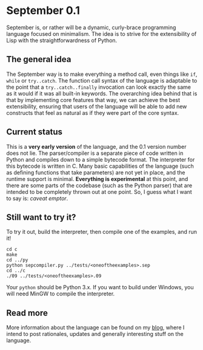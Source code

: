 # September 0.1

September is, or rather will be a dynamic, curly-brace programming language focused on minimalism. The idea is to strive for the extensibility of Lisp with the straightforwardness of Python. 

## The general idea

The September way is to make everything a method call, even things like `if`, `while` or `try..catch`. The function call syntax of the  language is adaptable to the point that a `try..catch..finally` invocation can look exactly the same as it would if it was all built-in keywords. The overarching idea behind that is that by implementing core features that way, we can achieve the best extensibility, ensuring that users of the language will be able to add new constructs that feel as natural as if they were part of the core syntax.

## Current status

This is a **very early version** of the language, and the 0.1 version number does not lie. The parser/compiler is a separate piece of code written in Python and compiles down to a simple bytecode format. The interpreter for this bytecode is written in C. Many basic capabilities of the language (such as defining functions that take parameters) are not yet in place, and the runtime support is minimal. **Everything is experimental** at this point, and there are some parts of the codebase (such as the Python parser) that are intended to be completely thrown out at one point. So, I guess what I want to say is: *caveat emptor*.

## Still want to try it?

To try it out, build the interpreter, then compile one of the examples, and run it!

    cd c
    make
	cd ../py
    python sepcompiler.py ../tests/<oneoftheexamples>.sep
	cd ../c
    ./09 ../tests/<oneoftheexamples>.09

Your `python` should be Python 3.x. If you want to build under Windows, you will need MinGW to compile the interpreter.

## Read more

More information about the language can be found on my [blog](http://wasyl.eu/tags/september/), where I intend to post rationales, updates and generally interesting stuff on the language.